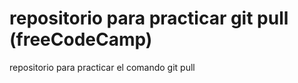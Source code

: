 # repositorio para practicar git pull (freeCodeCamp)
repositorio para practicar el comando git pull
